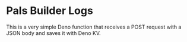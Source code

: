 # Pals Builder Logs

This is a very simple Deno function that receives a POST request with a JSON body and saves it with Deno KV.